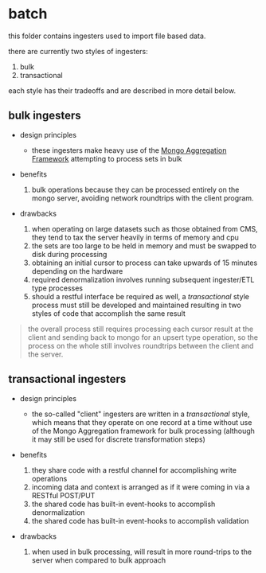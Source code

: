 # batch

this folder contains ingesters used to import file based data.

there are currently two styles of ingesters:

1. bulk
1. transactional

each style has their tradeoffs and are described in more detail below.

## bulk ingesters

- design principles
  - these ingesters make heavy use of the [Mongo Aggregation Framework](https://docs.mongodb.com/manual/aggregation/) attempting to process sets in bulk


- benefits
  1. bulk operations because they can be processed entirely on the mongo server, avoiding network roundtrips with the client program.


- drawbacks
  1. when operating on large datasets such as those obtained from CMS, they tend to tax the server heavily in terms of memory and cpu
  1. the sets are too large to be held in memory and must be swapped to disk during processing
  1. obtaining an initial cursor to process can take upwards of 15 minutes depending on the hardware
  1. required denormalization involves running subsequent ingester/ETL type processes
  1. should a restful interface be required as well, a _transactional_ style process must still be developed and maintained resulting in two styles of code that accomplish the same result

> the overall process still requires processing each cursor result at the client and sending back to mongo for an upsert type operation, so the process on the whole still involves roundtrips between the client and the server.

## transactional ingesters

- design principles
  - the so-called "client" ingesters are written in a _transactional_ style, which means that they operate on one record at a time without use of the Mongo Aggregation framework for bulk processing (although it may still be used for discrete transformation steps)


- benefits
  1. they share code with a restful channel for accomplishing write operations
    1.  incoming data and context is arranged as if it were coming in via a RESTful POST/PUT
    1. the shared code has built-in event-hooks to accomplish denormalization
    1. the shared code has built-in event-hooks to accomplish validation


- drawbacks
  1. when used in bulk processing, will result in more round-trips to the server when compared to bulk approach
